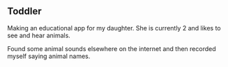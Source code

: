 ## Toddler
Making an educational app for my daughter. She is currently 2 and likes to see and hear animals. 

Found some animal sounds elsewhere on the internet and then recorded myself saying animal names.
